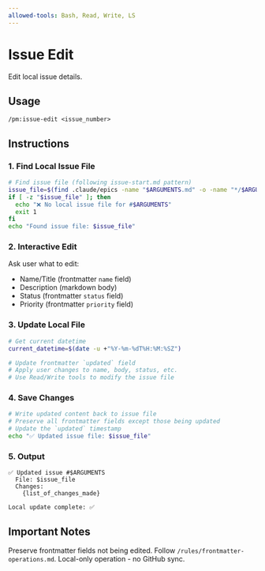 ```yaml
---
allowed-tools: Bash, Read, Write, LS
---
```


# Issue Edit

Edit local issue details.

## Usage
```
/pm:issue-edit <issue_number>
```

## Instructions

### 1. Find Local Issue File

```bash
# Find issue file (following issue-start.md pattern)
issue_file=$(find .claude/epics -name "$ARGUMENTS.md" -o -name "*/$ARGUMENTS.md" | head -1)
if [ -z "$issue_file" ]; then
  echo "❌ No local issue file for #$ARGUMENTS"
  exit 1
fi
echo "Found issue file: $issue_file"
```

### 2. Interactive Edit

Ask user what to edit:
- Name/Title (frontmatter `name` field)
- Description (markdown body)
- Status (frontmatter `status` field)
- Priority (frontmatter `priority` field)

### 3. Update Local File

```bash
# Get current datetime
current_datetime=$(date -u +"%Y-%m-%dT%H:%M:%SZ")

# Update frontmatter `updated` field
# Apply user changes to name, body, status, etc.
# Use Read/Write tools to modify the issue file
```

### 4. Save Changes

```bash
# Write updated content back to issue file
# Preserve all frontmatter fields except those being updated
# Update the `updated` timestamp
echo "✅ Updated issue file: $issue_file"
```

### 5. Output

```
✅ Updated issue #$ARGUMENTS
  File: $issue_file
  Changes:
    {list_of_changes_made}
  
Local update complete: ✅
```

## Important Notes

Preserve frontmatter fields not being edited.
Follow `/rules/frontmatter-operations.md`.
Local-only operation - no GitHub sync.